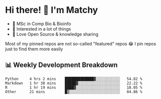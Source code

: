 # Hi there! 👋 I'm Matchy

- 🧬 MSc in Comp Bio & Bioinfo
- 🎈 Interested in a lot of things
- 💜 Love Open Source & knowledge sharing

Most of my pinned repos are not so-called "featured" repos 😂 I pin repos just to find them more easily

## 📊 Weekly Development Breakdown

<!--START_SECTION:waka-->

```text
Python     4 hrs 2 mins    █████████████▓░░░░░░░░░░░   54.82 %
Markdown   1 hr 38 mins    █████▓░░░░░░░░░░░░░░░░░░░   22.22 %
R          1 hr 19 mins    ████▓░░░░░░░░░░░░░░░░░░░░   18.05 %
Other      21 mins         █▒░░░░░░░░░░░░░░░░░░░░░░░   04.86 %
```

<!--END_SECTION:waka-->
